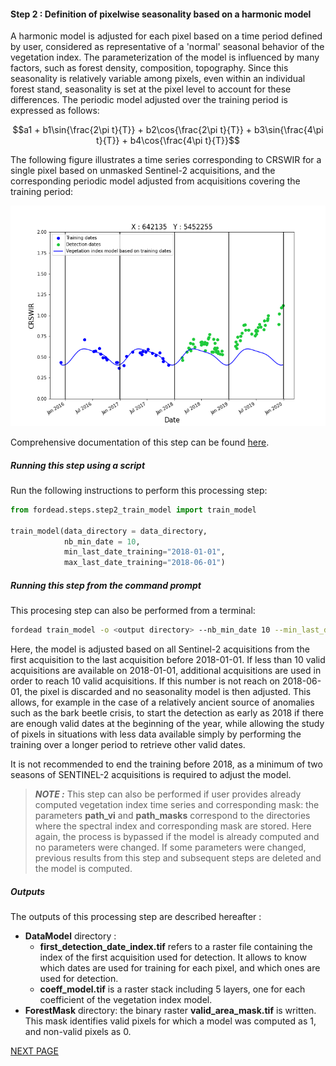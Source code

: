 #### Step 2 : Definition of pixelwise seasonality based on a harmonic model

A harmonic model is adjusted for each pixel based on a time period defined by user, considered as representative of a 'normal' seasonal behavior of the vegetation index.
The parameterization of the model is influenced by many factors, such as forest density, composition, topography. 
Since this seasonality is relatively variable among pixels, even within an individual forest stand, seasonality is set at the pixel level to account for these differences. 
The periodic model adjusted over the training period is expressed as follows:
```math
a1 + b1\sin{\frac{2\pi t}{T}} + b2\cos{\frac{2\pi t}{T}} + b3\sin{\frac{4\pi t}{T}} + b4\cos{\frac{4\pi t}{T}}
```

The following figure illustrates a time series corresponding to CRSWIR for a single pixel based on unmasked Sentinel-2 acquisitions, and the corresponding periodic model adjusted from acquisitions covering the training period:

![vegetation_index_model](Figures/model_X642135_Y5452255.png "vegetation_index_model")

Comprehensive documentation of this step can be found [here](https://fordead.gitlab.io/fordead_package/docs/user_guides/english/02_train_model/).

##### Running this step using a script

Run the following instructions to perform this processing step:
```python
from fordead.steps.step2_train_model import train_model

train_model(data_directory = data_directory, 
            nb_min_date = 10, 
            min_last_date_training="2018-01-01", 
            max_last_date_training="2018-06-01")
```

##### Running this step from the command prompt

This procesing step can also be performed from a terminal:

```bash
fordead train_model -o <output directory> --nb_min_date 10 --min_last_date_training 2018-01-01 --max_last_date_training 2018-06-01
```
Here, the model is adjusted based on all Sentinel-2 acquisitions from the first acquisition to the last acquisition before 2018-01-01. 
If less than 10 valid acquisitions are available on 2018-01-01, additional acquisitions are used in order to reach 10 valid acquisitions. If this number is not reach on 2018-06-01, 
the pixel is discarded and no seasonality model is then adjusted.
This allows, for example in the case of a relatively ancient source of anomalies such as the bark beetle crisis, to start the detection as early as 2018 if there are enough valid dates at the beginning of the year, while allowing the study of pixels in situations with less data available simply by performing the training over a longer period to retrieve other valid dates. 

It is not recommended to end the training before 2018, as a minimum of two seasons of SENTINEL-2 acquisitions is required to adjust the model.

> **_NOTE :_** This step can also be performed if user provides already computed vegetation index time series and corresponding mask: the parameters **path_vi** and **path_masks** correspond to the directories where the spectral index and corresponding mask are stored.
Here again, the process is bypassed if the model is already computed and no parameters were changed. 
If some parameters were changed, previous results from this step and subsequent steps are deleted and the model is computed.

##### Outputs

The outputs of this processing step are described hereafter :
- **DataModel** directory :
    - **first_detection_date_index.tif** refers to a raster file containing the index of the first acquisition used for detection. 
	It allows to know which dates are used for training for each pixel, and which ones are used for detection.
    - **coeff_model.tif** is a raster stack including 5 layers, one for each coefficient of the vegetation index model.
- **ForestMask** directory: the binary raster **valid_area_mask.tif** is written. This mask identifies valid pixels for which a model was computed as 1, and non-valid pixels as 0.


[NEXT PAGE](https://fordead.gitlab.io/fordead_package/docs/Tutorial/03_dieback_detection)
